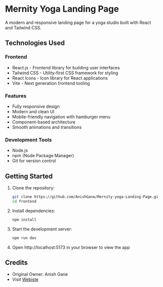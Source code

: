 # Mernity Yoga Landing Page

A modern and responsive landing page for a yoga studio built with React and Tailwind CSS.

## Technologies Used

### Frontend
- React.js - Frontend library for building user interfaces
- Tailwind CSS - Utility-first CSS framework for styling
- React Icons - Icon library for React applications
- Vite - Next generation frontend tooling

### Features
- Fully responsive design
- Modern and clean UI
- Mobile-friendly navigation with hamburger menu
- Component-based architecture
- Smooth animations and transitions

### Development Tools
- Node.js
- npm (Node Package Manager)
- Git for version control

## Getting Started

1. Clone the repository:
   ```bash
   git clone https://github.com/AnishGane/Mernity-yoga-Landing-Page.git
   cd frontend
   ```

2. Install dependencies:
   ```bash
   npm install
   ```

3. Start the development server:
   ```bash
   npm run dev
   ```

4. Open http://localhost:5173 in your browser to view the app

## Credits

- Original Owner: Anish Gane
- Visit [Webiste]()